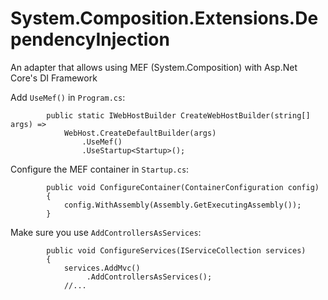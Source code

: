 # System.Composition.Extensions.DependencyInjection
An adapter that allows using MEF (System.Composition) with Asp.Net Core's DI Framework

Add `UseMef()` in `Program.cs`:

```
        public static IWebHostBuilder CreateWebHostBuilder(string[] args) =>
            WebHost.CreateDefaultBuilder(args)
                .UseMef()
                .UseStartup<Startup>();
```

Configure the MEF container in `Startup.cs`:

```
        public void ConfigureContainer(ContainerConfiguration config)
        {
            config.WithAssembly(Assembly.GetExecutingAssembly());
        }
```

Make sure you use `AddControllersAsServices`:
```
        public void ConfigureServices(IServiceCollection services)
        {
            services.AddMvc()
                 .AddControllersAsServices();
            //...
```
